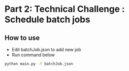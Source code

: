 # Part 2: Technical Challenge : Schedule batch jobs
## How to use
- Edit batchJob.json to add new job
- Run command below
```sh
python main.py -f batchJob.json
```